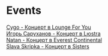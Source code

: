 # Events
<a href="https://onparty.app/moscow/lounge-for-you/cygo-08032025/" target="_blank">Cygo - Концерт в Lounge For You</a><br>
		<a href="https://onparty.app/moscow/lyustra/igor-sarukhanov-23032025/" target="_blank">Игорь Саруханов - Концерт в Lюstra</a><br>
		<a href="https://onparty.app/moscow/everest-continental/natan-08032025/" target="_blank">Natan - Концерт в Everest Continental</a><br>
		<a href="https://onparty.app/moscow/sisters/slava-skripka-08032025/" target="_blank">Slava Skripka - Концерт в Sisters</a><br>
		
